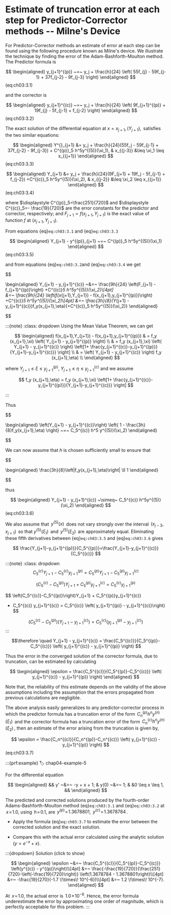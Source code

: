 # Estimate of truncation error at each step for Predictor-Corrector methods -- Milne's Device

For Predictor-Corrector methods an estimate of error at each step can be
found using the following procedure known as Milne's device. We
illustrate the technique by finding the error of the
Adam-Bashforth-Moulton method. The Predictor formula is


$$
\begin{aligned}
    y_{j+1}^{(p)} ~=~ y_j + \frac{h}{24} \left(
        55f_{j} - 59f_{j-1} + 37f_{j-2} - 9f_{j-3}
    \right)
\end{aligned}
$$(eq:ch03:3.1)

 and the corrector is 

$$
\begin{aligned}
    y_{j+1}^{(c)} ~=~ y_j + \frac{h}{24} \left(
        9f_{j+1}^{(p)} + 19f_{j} - 5f_{j-1} + f_{j-2}
    \right)    
\end{aligned}
$$(eq:ch03:3.2)

 The exact solution of the differential equation at
$x = x_{j+1},\, (Y_{j+1}),\,$ satisfies the two similar equations:


$$
\begin{aligned}
    Y^{}_{j+1} &= y_j
    + \frac{h}{24}(55f_j - 59f_{j-1} + 37f_{j-2} - 9f_{j-3})
    + C^{(p)}_5 h^5y^{(5)}(\xi_1), & x_{{j-3}} &\leq \xi_1 \leq x_{{j+1}}
\end{aligned}
$$(eq:ch03:3.3)

$$
\begin{aligned}
    Y_{j+1} &= y_j
    + \frac{h}{24}(9F_{j+1} + 19f_j - 5f_{j-1} + f_{j-2})
    +C^{(c)}_5 h^5y^{(5)}(\xi_2), & x_{{j-2}} &\leq \xi_2 \leq x_{{j+1}}    
\end{aligned}
$$(eq:ch03:3.4)

where $\displaystyle C^{(p)}_5=\frac{251}{720}$ and $\displaystyle  C^{(c)}_5=- \frac{19}{720}$ are the error constants for the predictor and corrector, respectively; and $F_{j+1} = f(x_{j+1}, Y_{j+1})$ is the exact value of function $f$ at $(x_{j+1}, Y_{j+1})$.

From equations {eq}`eq:ch03:3.1` and {eq}`eq:ch03:3.3` 

$$
\begin{aligned}
    Y_{j+1} - y^{(p)}_{j+1} ~=~ C^{(p)}_5 h^5y^{(5)}(\xi_1)
\end{aligned}
$$(eq:ch03:3.5)

and from equations {eq}`eq:ch03:3.2`and {eq}`eq:ch03:3.4` we get

$$

\begin{aligned}
    Y_{j+1} - y_{j+1}^{(c)} ~&=~  \frac{9h}{24}
    \left(F_{j+1} - f_{j+1}^{(p)}\right) +C^{(c)}_5 h^5y^{(5)}(\xi_2)\\[4pt]    
    &=~ \frac{9h}{24}
    \left(f(x_{j+1},Y_{j+1}) - f(x_{j+1},y_{j+1}^{(p)})\right) +C^{(c)}_5 h^5y^{(5)}(\xi_2)\\[4pt]
    &=~ \frac{3h}{8}(Y_{j+1} - y_{j+1}^{(c)})f_y(x_{j+1},\eta){+C^{(c)}_5 h^5y^{(5)}(\xi_2)}
\end{aligned}

$$

:::{note} 
:class: dropdown
Using the Mean Value Theorem, we can get

$$
\begin{aligned}
f(x_{j+1},Y_{j+1}) - f(x_{j+1},y_{j+1}^{(p)}) 
& = f_y (x_{j+1},\xi) \left( Y_{j+1} - y_{j+1}^{(p)} \right) \\
& = f_y (x_{j+1},\xi) \left( Y_{j+1} - y_{j+1}^{(c)} \right)  \left[1+ \frac{y_{j+1}^{(c)}-y_{j+1}^{(p)}}{Y_{j+1}-y_{j+1}^{(c)}}   \right] \\
& = \left( Y_{j+1} - y_{j+1}^{(c)} \right)  f_y (x_{j+1},\eta)   \\
\end{aligned}
$$

where $Y_{j+1}\leq \xi \leq y_{j+1}^{(p)}$, $Y_{j+1}\leq \eta \leq y_{j+1}^{(c)}$ and we assume

$$
f_y (x_{j+1},\eta) = f_y (x_{j+1},\xi) \left[1+ \frac{y_{j+1}^{(c)}-y_{j+1}^{(p)}}{Y_{j+1}-y_{j+1}^{(c)}}   \right]
$$

:::


<!-- and using the mean value theorem

 assuming that $\displaystyle \,f_y(x_{j+1},\eta) = \frac{\partial f}{\partial y} =
\frac{f(x_{j+1},Y_{j+1}) - f(x_{j+1},y_{j+1}^{(p)})}{(Y_{j+1} - y_{j+1}^{(c)})}\,$
and $\,Y_{j+1} \leq \eta \leq y_{j+1}\,$.  -->

Thus 

$$

\begin{aligned}
    \left(Y_{j+1} - y_{j+1}^{(c)}\right) \left\{
        1 - \frac{3h}{8}f_y(x_{j+1},\eta)
    \right\} ~=~ C_5^{(c)} h^5 y^{(5)}(\xi_2)
\end{aligned}

$$

 We can now assume that $h$ is chosen sufficiently small
to ensure that 

$$

\begin{aligned}
    \frac{3h}{8}\left|f_y(x_{j+1},\eta)\right| \ll 1
\end{aligned}

$$

 thus 

$$
\begin{aligned}
    Y_{j+1} - y_{j+1}^{(c)} ~\simeq~ C_5^{(c)} h^5y^{(5)}(\xi_2)  
\end{aligned}
$$(eq:ch03:3.6)

 We also assume that $\,y^{(5)}(x)\,$ does not vary strongly
over the interval $\,(x_{j-3},x_{j+1})\,$ so that $y^{(5)}(\xi_1)\,$ and
$\,y^{(5)}(\xi_2)\,$ are approximately equal. Eliminating these fifth
derivatives between {eq}`eq:ch03:3.5` and {eq}`eq:ch03:3.6`
gives 

$$
\frac{Y_{j+1}-y_{j+1}^{(p)}}{C_5^{(p)}}=\frac{Y_{j+1}-y_{j+1}^{(c)}}{C_5^{(c)}}
$$

:::{note}
:class: dropdown
$$
C_5^{(c)}Y_{j+1}-C_5^{(c)}y_{j+1}^{(p)}
=C_5^{(p)} Y_{j+1}-C_5^{(p)}y_{j+1}^{(c)}
$$

$$
\left(C_5^{(c)}-C_5^{(p)}\right)Y_{j+1} + C_5^{(p)}y_{j+1}^{(c)}
= C_5^{(c)}y_{j+1}^{(p)}
$$

$$
\left(C_5^{(c)}-C_5^{(p)}\right)Y_{j+1} + C_5^{(p)}y_{j+1}^{(c)}
- C_5^{(c)} y_{j+1}^{(c)}
= C_5^{(c)} \left( y_{j+1}^{(p)} - y_{j+1}^{(c)}\right)
$$

$$
\left(C_5^{(c)}-C_5^{(p)}\right) \left(Y_{j+1} - y_{j+1}^{(c)}\right) 
= C_5^{(c)} \left( y_{j+1}^{(p)} - y_{j+1}^{(c)}\right)
$$
:::

$$\therefore \quad
 Y_{j+1} - y_{j+1}^{(c)}
= \frac{C_5^{(c)}}{C_5^{(p)}-C_5^{(c)}} \left( y_{j+1}^{(c)} - y_{j+1}^{(p)} \right) 
$$


Thus the error in the converged solution of the
corrector formula, due to truncation, can be estimated by calculating


$$
\begin{aligned}
\epsilon = \frac{C_5^{(c)}}{C_5^{(p)}-C_5^{(c)}} \left( y_{j+1}^{(c)} - y_{j+1}^{(p)} \right)
\end{aligned}
$$

 Note that, the reliability of this estimate depends on
the validity of the above assumptions including the assumption that the
errors propagated from previous calculations are negligible.

The above analysis easily generalizes to any predictor-corrector process
in which the predictor formula has a truncation error of the form
$\,C_n^{(p)}h^ny^{(n)}(\xi_1)\,$ and the corrector formula has a truncation error of the form $\,C_n^{(c)}h^ny^{(n)}(\xi_2)\,$, then
an estimate of the error arising from the truncation is given by,

$$
 \epsilon
= \frac{C_n^{(c)}}{C_n^{(p)}-C_n^{(c)}} \left( y_{j+1}^{(c)} - y_{j+1}^{(p)} \right) 
$$(eq:ch03:3.7)



:::{prf:example}
:label: chap04-example-5

For the differential equation 

$$
\begin{aligned}
        && y' ~&=~ -y + x + 1; & y(0) ~&=~ 1; & &0 \leq x \leq 1, &&   
\end{aligned}
$$

The predicted and corrected solutions produced by the fourth-order Adams-Bashforth-Moulton method {eq}`eq:ch03:3.1` and {eq}`eq:ch03:3.2` at $\,x \!=\! 1.0$, using
$\,h \!=\! 0.1$, are $\,y^{(p)} \!=\! 1.3678801$,
$\,y^{(c)} \!=\! 1.3678784\,$. 

- Apply the formula {eq}`eq:ch03:3.7` to estimate the error between the corrected solution and the exact solution. 

- Compare this with the actual error calculated using the analytic
solution $(y = e^{-x} + x)$.


:::{dropdown} Solution (click to show)



$$
\begin{aligned}
        \epsilon ~&=~ \frac{C_5^{(c)}}{C_5^{(p)}-C_5^{(c)}} \left(y^{(c)} - y^{(p)}\right)\\[4pt]
        &=~ \frac{-\frac{19}{720}}{\frac{251}{720}-\left(-\frac{19}{720}\right)} \left(1.3678784 - 1.3678801\right)\\[4pt]        
        &=~ -\frac{19}{270}(-1.7 \!\times\! 10^{-6})\\[4pt]
        &=~ 1.2 \!\times\! 10^{-7}.    
\end{aligned}
$$

 At $\,x \!=\! 1.0$, the actual error is
$\,1.0 \!\times\! 10^{-6}$. Hence, the error formula underestimate the
error by approximating one order of magnitude, which is perfectly
acceptable for this problem.
:::